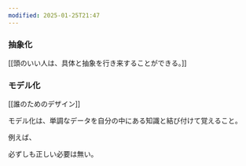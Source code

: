 ```yaml
---
modified: 2025-01-25T21:47
---
```



### 抽象化
[[頭のいい人は、具体と抽象を行き来することができる。]]


### モデル化
[[誰のためのデザイン]]

モデル化は、単調なデータを自分の中にある知識と結び付けて覚えること。

例えば、

必ずしも正しい必要は無い。
